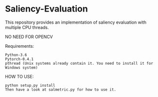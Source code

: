 # Saliency-Evaluation
This repository provides an implementation of saliency evaluation with multiple CPU threads.

NO NEED FOR OPENCV

Requirements:
```
Python-3.6
Pytorch-0.4.1
pthread (Unix systems already contain it. You need to install it for Windows system)
```
HOW TO USE:
```
python setup.py install
Then have a look at salmetric.py for how to use it.
```
